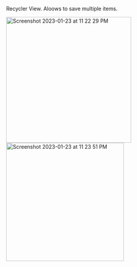 Recycler View. Aloows to save multiple items.

<img width="337" alt="Screenshot 2023-01-23 at 11 22 29 PM" src="https://user-images.githubusercontent.com/87250753/214212458-159530ec-54c7-4f6c-97d0-413a5993cc41.png"> <img width="317" alt="Screenshot 2023-01-23 at 11 23 51 PM" src="https://user-images.githubusercontent.com/87250753/214212467-5ddc7b9d-b8b0-4bb7-bf60-b8a1b969f135.png">
